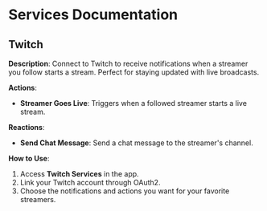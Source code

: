 # Services Documentation

## Twitch

**Description**: Connect to Twitch to receive notifications when a streamer you follow starts a stream. Perfect for staying updated with live broadcasts.

**Actions**:
- **Streamer Goes Live**: Triggers when a followed streamer starts a live stream.

**Reactions**:
- **Send Chat Message**: Send a chat message to the streamer's channel.

**How to Use**:
1. Access **Twitch Services** in the app.
2. Link your Twitch account through OAuth2.
3. Choose the notifications and actions you want for your favorite streamers.
